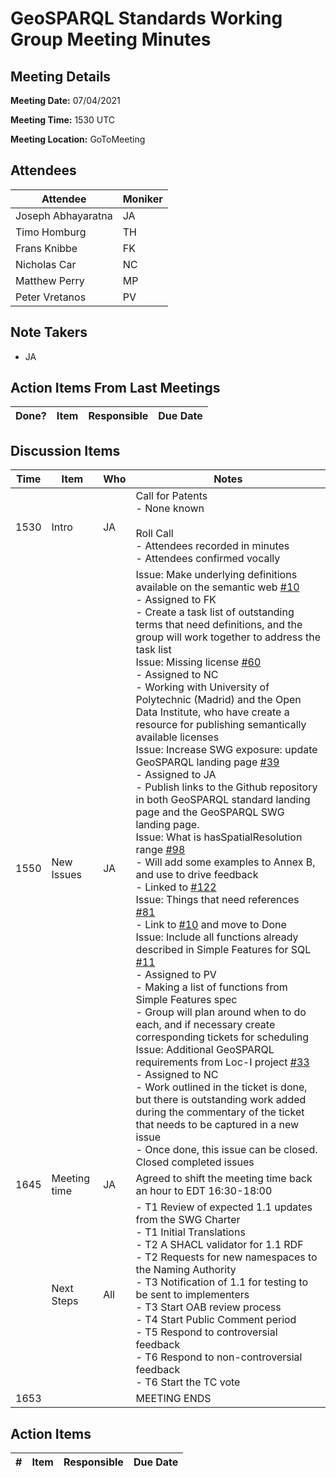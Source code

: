 # GeoSPARQL Standards Working Group Meeting Minutes
## Meeting Details
**Meeting Date:** 07/04/2021

**Meeting Time:** 1530 UTC

**Meeting Location:** GoToMeeting  

## Attendees
Attendee | Moniker |
---- | ---- |
Joseph Abhayaratna | JA |
Timo Homburg | TH |
Frans Knibbe | FK |
Nicholas Car | NC |
Matthew Perry | MP |
Peter Vretanos | PV |

## Note Takers
- JA

## Action Items From Last Meetings
Done? | Item | Responsible | Due Date |
---- | ---- | ---- | --- |

## Discussion Items
Time | Item | Who | Notes |
---- | ---- | ---- | ---- |
1530 | Intro | JA | Call for Patents<br>- None known<br/><br/>Roll Call<br/>- Attendees recorded in minutes<br/>- Attendees confirmed vocally |
1550 | New Issues | JA | Issue: Make underlying definitions available on the semantic web [#10](https://github.com/opengeospatial/ogc-geosparql/issues/10)<br/>- Assigned to FK<br/>- Create a task list of outstanding terms that need definitions, and the group will work together to address the task list<br/>Issue: Missing license [#60](https://github.com/opengeospatial/ogc-geosparql/issues/60)<br/>- Assigned to NC<br/>- Working with University of Polytechnic (Madrid) and the Open Data Institute, who have create a resource for publishing semantically available licenses<br/>Issue: Increase SWG exposure: update GeoSPARQL landing page [#39](https://github.com/opengeospatial/ogc-geosparql/issues/39)<br/>- Assigned to JA<br/>- Publish links to the Github repository in both GeoSPARQL standard landing page and the GeoSPARQL SWG landing page.<br/>Issue: What is hasSpatialResolution range [#98](https://github.com/opengeospatial/ogc-geosparql/issues/98)<br/>- Will add some examples to Annex B, and use to drive feedback<br/>- Linked to [#122](https://github.com/opengeospatial/ogc-geosparql/pull/122)<br/>Issue: Things that need references [#81](https://github.com/opengeospatial/ogc-geosparql/issues/81)<br/>- Link to [#10](https://github.com/opengeospatial/ogc-geosparql/issues/10) and move to Done<br/>Issue: Include all functions already described in Simple Features for SQL [#11](https://github.com/opengeospatial/ogc-geosparql/issues/11)<br/>- Assigned to PV<br/>- Making a list of functions from Simple Features spec<br/>- Group will plan around when to do each, and if necessary create corresponding tickets for scheduling<br/>Issue: Additional GeoSPARQL requirements from Loc-I project [#33](https://github.com/opengeospatial/ogc-geosparql/issues/33)<br/>- Assigned to NC<br>- Work outlined in the ticket is done, but there is outstanding work added during the commentary of the ticket that needs to be captured in a new issue<br/>- Once done, this issue can be closed.<br/>Closed completed issues |
1645 | Meeting time | JA | Agreed to shift the meeting time back an hour to EDT 16:30-18:00 |
<br/>| Next Steps | All | - T1 Review of expected 1.1 updates from the SWG Charter<br/>- T1 Initial Translations<br/>- T2 A SHACL validator for 1.1 RDF<br/>- T2 Requests for new namespaces to the Naming Authority<br/>- T3 Notification of 1.1 for testing to be sent to implementers<br/>- T3 Start OAB review process<br/>- T4 Start Public Comment period<br/>- T5 Respond to controversial feedback<br/>- T6 Respond to non-controversial feedback<br/>- T6 Start the TC vote  |
1653 | | | MEETING ENDS |


## Action Items
\# | Item | Responsible | Due Date |
---- | ---- | ---- | ---- |
